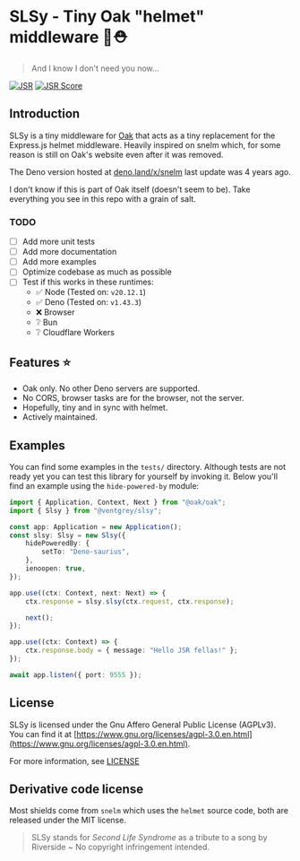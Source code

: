 # SLSy - Tiny Oak "helmet" middleware 🌳⛑️

> And I know I don't need you now...

[![JSR](https://jsr.io/badges/@ventgrey/slsy)](https://jsr.io/badges/@ventgrey/slsy)
[![JSR Score](https://jsr.io/badges/@ventgrey/slsy/score)](https://jsr.io/@ventgrey/slsy)

## Introduction

SLSy is a tiny middleware for [Oak](https://oakserver.github.io/oak/) that acts
as a tiny replacement for the Express.js helmet middleware. Heavily inspired on
snelm which, for some reason is still on Oak's website even after it was
removed.

The Deno version hosted at [deno.land/x/snelm](https://deno.land/x/snelm) last
update was 4 years ago.

I don't know if this is part of Oak itself (doesn't seem to be). Take everything
you see in this repo with a grain of salt.

### TODO

- [ ] Add more unit tests
- [ ] Add more documentation
- [ ] Add more examples
- [ ] Optimize codebase as much as possible
- [ ] Test if this works in these runtimes:
  - ✅ Node (Tested on: `v20.12.1`)
  - ✅ Deno (Tested on: `v1.43.3`)
  - ❌ Browser
  - ❔ Bun
  - ❔ Cloudflare Workers

## Features :star:

- Oak only. No other Deno servers are supported.
- No CORS, browser tasks are for the browser, not the server.
- Hopefully, tiny and in sync with helmet.
- Actively maintained.

## Examples

You can find some examples in the `tests/` directory. Although tests are not
ready yet you can test this library for yourself by invoking it. Below you'll
find an example using the `hide-powered-by` module:

```typescript
import { Application, Context, Next } from "@oak/oak";
import { Slsy } from "@ventgrey/slsy";

const app: Application = new Application();
const slsy: Slsy = new Slsy({
    hidePoweredBy: {
        setTo: "Deno-saurius",
    },
    ienoopen: true,
});

app.use((ctx: Context, next: Next) => {
    ctx.response = slsy.slsy(ctx.request, ctx.response);

    next();
});

app.use((ctx: Context) => {
    ctx.response.body = { message: "Hello JSR fellas!" };
});

await app.listen({ port: 9555 });
```

## License

SLSy is licensed under the Gnu Affero General Public License (AGPLv3). You can
find it at
[https://www.gnu.org/licenses/agpl-3.0.en.html](https://www.gnu.org/licenses/agpl-3.0.en.html).

For more information, see [LICENSE](LICENSE)

## Derivative code license

Most shields come from `snelm` which uses the `helmet` source code, both are
released under the MIT license.

> SLSy stands for _Second Life Syndrome_ as a tribute to a song by Riverside ~
> No copyright infringement intended.
